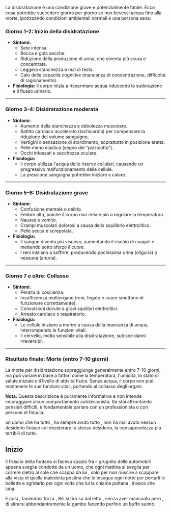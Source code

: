 La disidratazione è una condizione grave e potenzialmente fatale. Ecco cosa potrebbe succedere giorno per giorno se non bevessi acqua fino alla morte, ipotizzando condizioni ambientali normali e una persona sana:

### **Giorno 1-2: Inizio della disidratazione**

- **Sintomi:**
    - Sete intensa.
    - Bocca e gola secche.
    - Riduzione della produzione di urina, che diventa più scura e concentrata.
    - Leggera stanchezza e mal di testa.
    - Calo delle capacità cognitive (mancanza di concentrazione, difficoltà di ragionamento).
- **Fisiologia:** Il corpo inizia a risparmiare acqua riducendo la sudorazione e il flusso urinario.

---

### **Giorno 3-4: Disidratazione moderata**

- **Sintomi:**
    - Aumento della stanchezza e debolezza muscolare.
    - Battito cardiaco accelerato (tachicardia) per compensare la riduzione del volume sanguigno.
    - Vertigini o sensazione di stordimento, soprattutto in posizione eretta.
    - Pelle meno elastica (segno del "pizzicotto").
    - Occhi infossati e secchezza oculare.
- **Fisiologia:**
    - Il corpo utilizza l'acqua delle riserve cellulari, causando un progressivo malfunzionamento delle cellule.
    - La pressione sanguigna potrebbe iniziare a calare.

---

### **Giorno 5-6: Disidratazione grave**

- **Sintomi:**
    - Confusione mentale o delirio.
    - Febbre alta, poiché il corpo non riesce più a regolare la temperatura.
    - Nausea e vomito.
    - Crampi muscolari dolorosi a causa dello squilibrio elettrolitico.
    - Pelle secca e screpolata.
- **Fisiologia:**
    - Il sangue diventa più viscoso, aumentando il rischio di coaguli e mettendo sotto sforzo il cuore.
    - I reni iniziano a soffrire, producendo pochissima urina (oliguria) o nessuna (anuria).

---

### **Giorno 7 e oltre: Collasso**

- **Sintomi:**
    - Perdita di coscienza.
    - Insufficienza multiorgano (reni, fegato e cuore smettono di funzionare correttamente).
    - Convulsioni dovute a gravi squilibri elettrolitici.
    - Arresto cardiaco o respiratorio.
- **Fisiologia:**
    - Le cellule iniziano a morire a causa della mancanza di acqua, interrompendo le funzioni vitali.
    - Il cervello, molto sensibile alla disidratazione, subisce danni irreversibili.

---

### **Risultato finale: Morte (entro 7-10 giorni)**

La morte per disidratazione sopraggiunge generalmente entro 7-10 giorni, ma può variare in base a fattori come la temperatura, l'umidità, lo stato di salute iniziale e il livello di attività fisica. Senza acqua, il corpo non può mantenere le sue funzioni vitali, portando al collasso degli organi.

**Nota:** Questa descrizione è puramente informativa e non intende incoraggiare alcun comportamento autolesionista. Se stai affrontando pensieri difficili, è fondamentale parlare con un professionista o con persone di fiducia.

un uomo che ha tutto , ha sempre avuto tutto , non ha mai avuto nessun desiderio finisce col desiderare lo stesso desiderio, la consapevolezza piu terribili di tutte.
## Inizio

Il fruscio della fontana si faceva spazio fra il grugnito delle automobili appena sveglie  condotte da un uomo,  che ogni mattina si sveglia per correre dietro al sole che scappa da lui  , solo per non riuscire a scappare alla vista di quella maledetta postina che lo insegue ogni notte per portarli le bollette e sgridarlo per ogni volta che lui la chiama puttana , invece che luna.

E cosi , facendosi forza , Bill si tiro su dal letto , senza aver mancaato pero , di stirarsi abbondantremente le gambe facendo perfino un buffo suono.